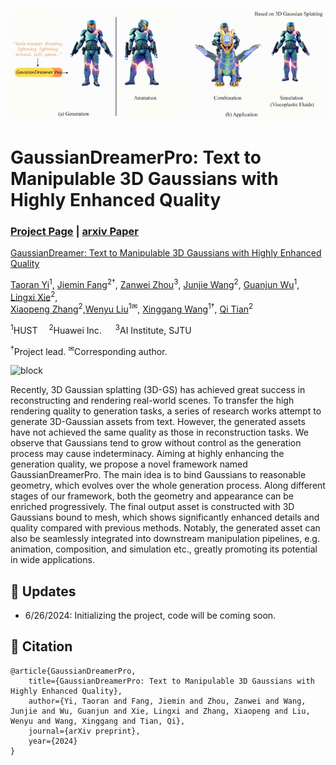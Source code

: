 ![block](./images/teaseradd.gif)

# GaussianDreamerPro: Text to Manipulable 3D Gaussians with Highly Enhanced Quality
### [Project Page](https://taoranyi.com/gaussiandreamerpro/) | [arxiv Paper](https://arxiv.org/)

[GaussianDreamer: Text to Manipulable 3D Gaussians with Highly Enhanced Quality](https://taoranyi.com/gaussiandreamerpro/)  

[Taoran Yi](https://github.com/taoranyi)<sup>1</sup>,
[Jiemin Fang](https://jaminfong.cn/)<sup>2†</sup>, [Zanwei Zhou](https://github.com/Zanue)<sup>3</sup>, [Junjie Wang](https://scholar.google.com/citations?view_op=list_works&hl=zh-CN&user=9Nw_mKAAAAAJ)<sup>2</sup>, [Guanjun Wu](https://guanjunwu.github.io/)<sup>1</sup>,  [Lingxi Xie](http://lingxixie.com/)<sup>2</sup>, </br>[Xiaopeng Zhang](https://scholar.google.com/citations?user=Ud6aBAcAAAAJ&hl=zh-CN)<sup>2</sup>,[Wenyu Liu](http://eic.hust.edu.cn/professor/liuwenyu/)<sup>1✉</sup>, [Xinggang Wang](https://xwcv.github.io/)<sup>1†</sup>, [Qi Tian](https://www.qitian1987.com/)<sup>2</sup> 

<sup>1</sup>HUST &emsp;<sup>2</sup>Huawei Inc. &emsp; <sup>3</sup>AI Institute, SJTU &emsp; 

<sup>†</sup>Project lead.  <sup>✉</sup>Corresponding author. 

![block](./images/dance111.gif)

Recently, 3D Gaussian splatting (3D-GS) has achieved great success in reconstructing and rendering real-world scenes. To transfer the high rendering quality to generation tasks, a series of research works attempt to generate 3D-Gaussian assets from text. However, the generated assets have not achieved the same quality as those in reconstruction tasks. We observe that Gaussians tend to grow without control as the generation process may cause indeterminacy. Aiming at highly enhancing the generation quality, we propose a novel framework named GaussianDreamerPro. The main idea is to bind Gaussians to reasonable geometry, which evolves over the whole generation process. Along different stages of our framework, both the geometry and appearance can be enriched progressively. The final output asset is constructed with 3D Gaussians bound to mesh, which shows significantly enhanced details and quality compared with previous methods. Notably, the generated asset can also be seamlessly integrated into downstream manipulation pipelines, e.g. animation, composition, and simulation etc., greatly promoting its potential in wide applications.

## 🦾 Updates
- 6/26/2024: Initializing the project, code will be coming soon.



## 📑 Citation
```
@article{GaussianDreamerPro,
    title={GaussianDreamerPro: Text to Manipulable 3D Gaussians with Highly Enhanced Quality},
    author={Yi, Taoran and Fang, Jiemin and Zhou, Zanwei and Wang, Junjie and Wu, Guanjun and Xie, Lingxi and Zhang, Xiaopeng and Liu, Wenyu and Wang, Xinggang and Tian, Qi},
    journal={arXiv preprint},
    year={2024}
}
```
